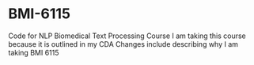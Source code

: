 # BMI-6115
Code for NLP Biomedical Text Processing Course
I am taking this course because it is outlined in my CDA
Changes include describing why I am taking BMI 6115
